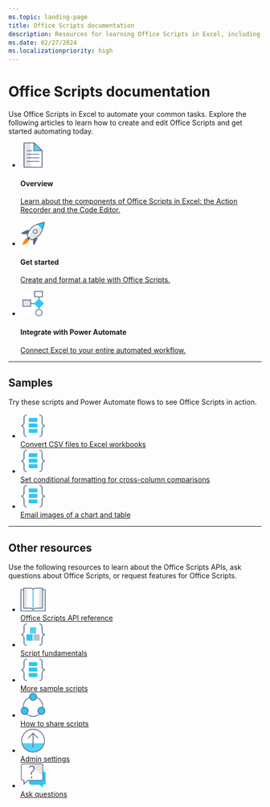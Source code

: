 ```yaml
---
ms.topic: landing-page
title: Office Scripts documentation
description: Resources for learning Office Scripts in Excel, including tutorials, conceptual articles, and code samples.
ms.date: 02/27/2024
ms.localizationpriority: high
---
```


# Office Scripts documentation

Use Office Scripts in Excel to automate your common tasks. Explore the following articles to learn how to create and edit Office Scripts and get started automating today.

<ul class="panelContent cardsF cols cols3 rows2">
    <li>
        <div class="cardSize">
            <div class="cardPadding">
                <div class="card">
                    <div class="cardImageOuter">
                        <div class="cardImage">
                            <a href="overview/excel.md" target="_blank"><img src="images/index-landing-page/i_article.svg" alt="Overview" height="50" width="50" /></a>
                        </div>
                    </div>
                    <div class="cardText">
                        <h4>Overview</h4>
                        <p><a href="overview/excel.md">Learn about the components of Office Scripts in Excel: the Action Recorder and the Code Editor.</a></p>
                    </div>
                </div>
            </div>
        </div>
    </li>
    <li>
        <div class="cardSize">
            <div class="cardPadding">
                <div class="card">
                    <div class="cardImageOuter">
                        <div class="cardImage">
                            <a href="tutorials/excel-tutorial.md" target="_blank"><img src="images/index-landing-page/i_get-started.svg" alt="Get started" height="50" width="50" /></a>
                        </div>
                    </div>
                    <div class="cardText">
                        <h4>Get started</h4>
                        <p><a href="tutorials/excel-tutorial.md">Create and format a table with Office Scripts.</a></p>
                    </div>
                </div>
            </div>
        </div>
    </li>
    <li>
        <div class="cardSize">
            <div class="cardPadding">
                <div class="card">
                    <div class="cardImageOuter">
                        <div class="cardImage">
                            <a href="develop/power-automate-integration.md" target="_blank"><img src="images/index-landing-page/i_architecture.svg" alt="Integrate with Power Automate" height="50" width="50"/></a>
                        </div>
                    </div>
                    <div class="cardText">
                        <h4>Integrate with Power Automate</h4>
                        <p><a href="tutorials/excel-tutorial.md">Connect Excel to your entire automated workflow.</a></p>
                    </div>
                </div>
            </div>
        </div>
    </li>
</ul>

---

<h2>Samples</h2>
<p>Try these scripts and Power Automate flows to see Office Scripts in action.</p>
<ul class="panelContent cardsF cols cols3 rows1">
    <li>
        <div class="cardSize">
            <div class="cardPadding">
                <div class="card">
                    <div class="cardImageOuter">
                        <div class="cardImage">
                            <a href="resources/samples/convert-csv.md" target="_blank"><img src="images/index-landing-page/i_code-samples.svg" alt="Convert CSV files to Excel workbooks" height="50" width="50" /></a>
                        </div>
                    </div>
                    <div class="cardText">
                        <a href="resources/samples/convert-csv.md" target="_blank">Convert CSV files to Excel workbooks</a>
                    </div>
                </div>
            </div>
        </div>
    </li>
    <li>
        <div class="cardSize">
            <div class="cardPadding">
                <div class="card">
                    <div class="cardImageOuter">
                        <div class="cardImage">
                            <a href="resources/samples/conditional-formatting-parameters.md" target="_blank"><img src="images/index-landing-page/i_code-samples.svg" alt="Set conditional formatting for cross-column comparisons" height="50" width="50" /></a>
                        </div>
                    </div>
                    <div class="cardText">
                        <a href="resources/samples/conditional-formatting-parameters.md" target="_blank">Set conditional formatting for cross-column comparisons</a>
                    </div>
                </div>
            </div>
        </div>
    </li>
    <li>
        <div class="cardSize">
            <div class="cardPadding">
                <div class="card">
                    <div class="cardImageOuter">
                        <div class="cardImage">
                            <a href="resources/samples/email-images-chart-table.md" target="_blank"><img src="images/index-landing-page/i_code-samples.svg" alt="Email images of a chart and table" height="50" width="50"/></a>
                        </div>
                    </div>
                    <div class="cardText">
                        <a href="resources/samples/email-images-chart-table.md" target="_blank">Email images of a chart and table</a>
                    </div>
                </div>
            </div>
        </div>
    </li>
</ul>


---

<h2>Other resources</h2>
<p>Use the following resources to learn about the Office Scripts APIs, ask questions about Office Scripts, or request features for Office Scripts.</p>
<ul class="panelContent cardsF cols cols3 rows2">
    <li>
        <div class="cardSize">
            <div class="cardPadding">
                <div class="card">
                    <div class="cardImageOuter">
                        <div class="cardImage">
                            <a href="/javascript/api/office-scripts/overview" target="_blank"><img src="images/index-landing-page/i_reference.svg" alt="Office Scripts API reference" height="50" width="50" /></a>
                        </div>
                    </div>
                    <div class="cardText">
                        <a href="/javascript/api/office-scripts/overview" target="_blank">Office Scripts API reference</a>
                    </div>
                </div>
            </div>
        </div>
    </li>
    <li>
        <div class="cardSize">
            <div class="cardPadding">
                <div class="card">
                    <div class="cardImageOuter">
                        <div class="cardImage">
                            <a href="develop/scripting-fundamentals.md" target="_blank"><img src="images/index-landing-page/i_code-blocks.svg" alt="Script fundamentals" height="50" width="50" /></a>
                        </div>
                    </div>
                    <div class="cardText">
                        <a href="resources/samples/excel-samples.md" target="_blank">Script fundamentals</a>
                    </div>
                </div>
            </div>
        </div>
    </li>
    <li>
        <div class="cardSize">
            <div class="cardPadding">
                <div class="card">
                    <div class="cardImageOuter">
                        <div class="cardImage">
                            <a href="resources/samples/excel-samples.md" target="_blank"><img src="images/index-landing-page/i_code-samples.svg" alt="Sample scripts" height="50" width="50" /></a>
                        </div>
                    </div>
                    <div class="cardText">
                        <a href="resources/samples/excel-samples.md" target="_blank">More sample scripts</a>
                    </div>
                </div>
            </div>
        </div>
    </li>
    <li>
        <div class="cardSize">
            <div class="cardPadding">
                <div class="card">
                    <div class="cardImageOuter">
                        <div class="cardImage">
                            <a href="https://support.microsoft.com/office/226eddbc-3a44-4540-acfe-fccda3d1122b" target="_blank"><img src="images/index-landing-page/i_share.svg" alt="How to share scripts" height="50" width="50" /></a>
                        </div>
                    </div>
                    <div class="cardText">
                        <a href="https://support.microsoft.com/office/226eddbc-3a44-4540-acfe-fccda3d1122b" target="_blank">How to share scripts</a>
                    </div>
                </div>
            </div>
        </div>
    </li>
    <li>
        <div class="cardSize">
            <div class="cardPadding">
                <div class="card">
                    <div class="cardImageOuter">
                        <div class="cardImage">
                            <a href="/microsoft-365/admin/manage/manage-office-scripts-settings" target="_blank"><img src="images/index-landing-page/i_upgrade.svg" alt="Admin settings" height="50" width="50"/></a>
                        </div>
                    </div>
                    <div class="cardText">
                        <a href="/microsoft-365/admin/manage/manage-office-scripts-settings" target="_blank">Admin settings</a>
                    </div>
                </div>
            </div>
        </div>
    </li>
    <li>
        <div class="cardSize">
            <div class="cardPadding">
                <div class="card">
                    <div class="cardImageOuter">
                        <div class="cardImage">
                            <a href="/answers/topics/office-scripts-excel-dev.html" target="_blank"><img src="images/index-landing-page/i_support.svg" alt="API questions" height="50" width="50" /></a>
                        </div>
                    </div>
                    <div class="cardText">
                        <a href="/answers/topics/office-scripts-excel-dev.html" target="_blank">Ask questions</a>
                    </div>
                </div>
            </div>
        </div>
    </li>
</ul>
